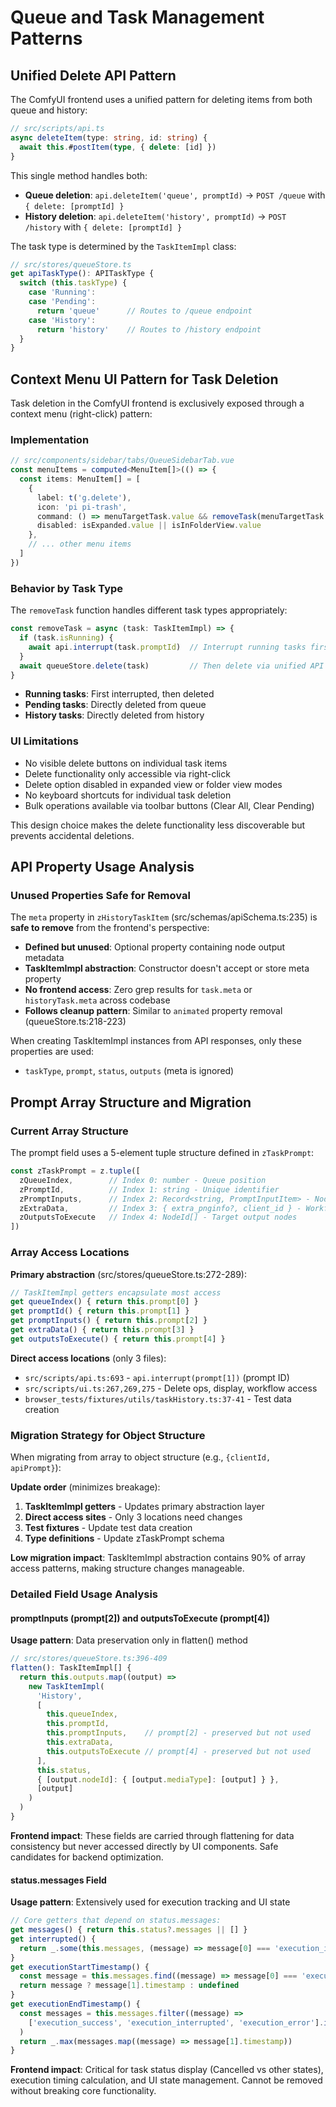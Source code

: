 # Queue and Task Management Patterns

## Unified Delete API Pattern

The ComfyUI frontend uses a unified pattern for deleting items from both queue and history:

```typescript
// src/scripts/api.ts
async deleteItem(type: string, id: string) {
  await this.#postItem(type, { delete: [id] })
}
```

This single method handles both:
- **Queue deletion**: `api.deleteItem('queue', promptId)` → `POST /queue` with `{ delete: [promptId] }`
- **History deletion**: `api.deleteItem('history', promptId)` → `POST /history` with `{ delete: [promptId] }`

The task type is determined by the `TaskItemImpl` class:

```typescript
// src/stores/queueStore.ts
get apiTaskType(): APITaskType {
  switch (this.taskType) {
    case 'Running':
    case 'Pending':
      return 'queue'      // Routes to /queue endpoint
    case 'History':
      return 'history'    // Routes to /history endpoint
  }
}
```

## Context Menu UI Pattern for Task Deletion

Task deletion in the ComfyUI frontend is exclusively exposed through a context menu (right-click) pattern:

### Implementation

```typescript
// src/components/sidebar/tabs/QueueSidebarTab.vue
const menuItems = computed<MenuItem[]>(() => {
  const items: MenuItem[] = [
    {
      label: t('g.delete'),
      icon: 'pi pi-trash',
      command: () => menuTargetTask.value && removeTask(menuTargetTask.value),
      disabled: isExpanded.value || isInFolderView.value
    },
    // ... other menu items
  ]
})
```

### Behavior by Task Type

The `removeTask` function handles different task types appropriately:

```typescript
const removeTask = async (task: TaskItemImpl) => {
  if (task.isRunning) {
    await api.interrupt(task.promptId)  // Interrupt running tasks first
  }
  await queueStore.delete(task)         // Then delete via unified API
}
```

- **Running tasks**: First interrupted, then deleted
- **Pending tasks**: Directly deleted from queue
- **History tasks**: Directly deleted from history

### UI Limitations

- No visible delete buttons on individual task items
- Delete functionality only accessible via right-click
- Delete option disabled in expanded view or folder view modes
- No keyboard shortcuts for individual task deletion
- Bulk operations available via toolbar buttons (Clear All, Clear Pending)

This design choice makes the delete functionality less discoverable but prevents accidental deletions.

## API Property Usage Analysis

### Unused Properties Safe for Removal

The `meta` property in `zHistoryTaskItem` (src/schemas/apiSchema.ts:235) is **safe to remove** from the frontend's perspective:

- **Defined but unused**: Optional property containing node output metadata
- **TaskItemImpl abstraction**: Constructor doesn't accept or store meta property
- **No frontend access**: Zero grep results for `task.meta` or `historyTask.meta` across codebase
- **Follows cleanup pattern**: Similar to `animated` property removal (queueStore.ts:218-223)

When creating TaskItemImpl instances from API responses, only these properties are used:
- `taskType`, `prompt`, `status`, `outputs` (meta is ignored)

## Prompt Array Structure and Migration

### Current Array Structure

The prompt field uses a 5-element tuple structure defined in `zTaskPrompt`:

```typescript
const zTaskPrompt = z.tuple([
  zQueueIndex,        // Index 0: number - Queue position
  zPromptId,          // Index 1: string - Unique identifier
  zPromptInputs,      // Index 2: Record<string, PromptInputItem> - Node inputs
  zExtraData,         // Index 3: { extra_pnginfo?, client_id } - Workflow metadata
  zOutputsToExecute   // Index 4: NodeId[] - Target output nodes
])
```

### Array Access Locations

**Primary abstraction** (src/stores/queueStore.ts:272-289):
```typescript
// TaskItemImpl getters encapsulate most access
get queueIndex() { return this.prompt[0] }
get promptId() { return this.prompt[1] }
get promptInputs() { return this.prompt[2] }
get extraData() { return this.prompt[3] }
get outputsToExecute() { return this.prompt[4] }
```

**Direct access locations** (only 3 files):
- `src/scripts/api.ts:693` - `api.interrupt(prompt[1])` (prompt ID)
- `src/scripts/ui.ts:267,269,275` - Delete ops, display, workflow access
- `browser_tests/fixtures/utils/taskHistory.ts:37-41` - Test data creation

### Migration Strategy for Object Structure

When migrating from array to object structure (e.g., `{clientId, apiPrompt}`):

**Update order** (minimizes breakage):
1. **TaskItemImpl getters** - Updates primary abstraction layer
2. **Direct access sites** - Only 3 locations need changes
3. **Test fixtures** - Update test data creation
4. **Type definitions** - Update zTaskPrompt schema

**Low migration impact**: TaskItemImpl abstraction contains 90% of array access patterns, making structure changes manageable.

### Detailed Field Usage Analysis

#### promptInputs (prompt[2]) and outputsToExecute (prompt[4])
**Usage pattern**: Data preservation only in flatten() method
```typescript
// src/stores/queueStore.ts:396-409 
flatten(): TaskItemImpl[] {
  return this.outputs.map((output) =>
    new TaskItemImpl(
      'History',
      [
        this.queueIndex,
        this.promptId, 
        this.promptInputs,    // prompt[2] - preserved but not used
        this.extraData,
        this.outputsToExecute // prompt[4] - preserved but not used  
      ],
      this.status,
      { [output.nodeId]: { [output.mediaType]: [output] } },
      [output]
    )
  )
}
```
**Frontend impact**: These fields are carried through flattening for data consistency but never accessed directly by UI components. Safe candidates for backend optimization.

#### status.messages Field
**Usage pattern**: Extensively used for execution tracking and UI state
```typescript
// Core getters that depend on status.messages:
get messages() { return this.status?.messages || [] }
get interrupted() { 
  return _.some(this.messages, (message) => message[0] === 'execution_interrupted') 
}
get executionStartTimestamp() {
  const message = this.messages.find((message) => message[0] === 'execution_start')
  return message ? message[1].timestamp : undefined
}
get executionEndTimestamp() {
  const messages = this.messages.filter((message) =>
    ['execution_success', 'execution_interrupted', 'execution_error'].includes(message[0])
  )
  return _.max(messages.map((message) => message[1].timestamp))
}
```
**Frontend impact**: Critical for task status display (Cancelled vs other states), execution timing calculation, and UI state management. Cannot be removed without breaking core functionality.